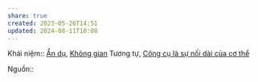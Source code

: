 ```yaml
---
share: true
created: 2023-05-26T14:51
updated: 2024-08-11T18:08
---
```

Khái niệm:: [Ẩn dụ](%E1%BA%A8n%20d%E1%BB%A5.md), [Không gian](Kh%C3%B4ng%20gian.md)
Tương tự, [Công cụ là sự nối dài của cơ thể](C%C3%B4ng%20c%E1%BB%A5%20l%C3%A0%20s%E1%BB%B1%20n%E1%BB%91i%20d%C3%A0i%20c%E1%BB%A7a%20c%C6%A1%20th%E1%BB%83.md)

Nguồn::
